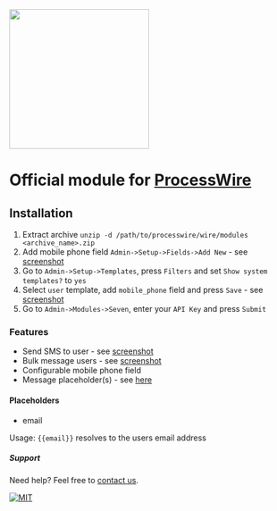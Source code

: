 <img src="https://www.seven.io/wp-content/uploads/Logo.svg" width="250" />

# Official module for [ProcessWire](https://processwire.com/)

## Installation

1. Extract archive `unzip -d /path/to/processwire/wire/modules <archive_name>.zip`
2. Add mobile phone field `Admin->Setup->Fields->Add New` - see [screenshot](_screenshots/add_new_field.png)
3. Go to `Admin->Setup->Templates`, press `Filters` and set `Show system templates?` to `yes`
4. Select `user` template, add `mobile_phone` field and press `Save` - see [screenshot](_screenshots/edit_user_template.png)
5. Go to `Admin->Modules->Seven`, enter your `API Key` and press `Submit`

### Features

- Send SMS to user - see [screenshot](_screenshots/sms_user.png)
- Bulk message users - see [screenshot](_screenshots/edit_user_template.png)
- Configurable mobile phone field
- Message placeholder(s) - see [here](#placeholders)

#### Placeholders

- email

Usage: `{{email}}` resolves to the users email address

##### Support

Need help? Feel free to [contact us](https://www.seven.io/en/company/contact/).

[![MIT](https://img.shields.io/badge/License-MIT-teal.svg)](LICENSE)

